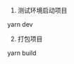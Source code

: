<!--
 * @Author: CL
 * @Date: 2021-07-20 15:16:32
 * @LastEditTime: 2021-07-20 15:17:24
 * @Description:
-->

1. 测试环境启动项目

yarn dev

2. 打包项目

yarn build
